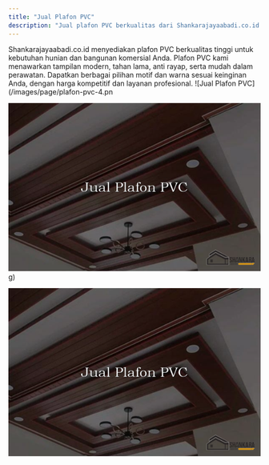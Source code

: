 ```yaml
---
title: "Jual Plafon PVC"
description: "Jual plafon PVC berkualitas dari Shankarajayaabadi.co.id. Solusi plafon modern, tahan lama, dan mudah perawatan untuk hunian maupun bangunan komersial Anda."
---
```


Shankarajayaabadi.co.id menyediakan plafon PVC berkualitas tinggi untuk kebutuhan hunian dan bangunan komersial Anda. Plafon PVC kami menawarkan tampilan modern, tahan lama, anti rayap, serta mudah dalam perawatan. Dapatkan berbagai pilihan motif dan warna sesuai keinginan Anda, dengan harga kompetitif dan layanan profesional.
![Jual Plafon PVC](/images/page/plafon-pvc-4.pn

![Jual Plafon PVC](/images/Plafon-PVC/Jual-Plafon-PVC.png)g)

![Jual Plafon PVC](/images/Plafon-PVC/Jual-Plafon-PVC.png)
